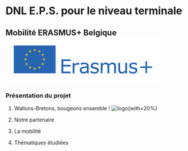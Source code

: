 # DNL E.P.S. pour le niveau terminale
## **Mobilité ERASMUS+ Belgique** ![logo](./Images/Erasmus.png)
### Présentation du projet
1. Wallons-Bretons, bougeons ensemble ! ![logo](./Images/IMG_0819.PNG){with=20%}
   
3. Notre partenaire
4. La mobilité
5. Thématiques étudiées



